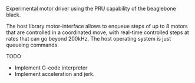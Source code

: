 Experimental motor driver using the PRU capability of the beaglebone black.

The host library motor-interface allows to enqueue steps of up to 8 motors that
are controlled in a coordinated move, with real-time controlled steps at rates
that can go beyond 200kHz. The host operating system is just queueing commands.

TODO
  * Implement G-code interpreter
  * Implement acceleration and jerk.
